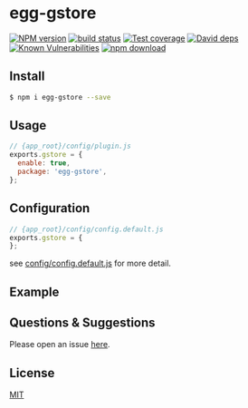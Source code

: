 # egg-gstore

[![NPM version][npm-image]][npm-url]
[![build status][travis-image]][travis-url]
[![Test coverage][codecov-image]][codecov-url]
[![David deps][david-image]][david-url]
[![Known Vulnerabilities][snyk-image]][snyk-url]
[![npm download][download-image]][download-url]

[npm-image]: https://img.shields.io/npm/v/egg-gstore.svg?style=flat-square
[npm-url]: https://npmjs.org/package/egg-gstore
[travis-image]: https://img.shields.io/travis/eggjs/egg-gstore.svg?style=flat-square
[travis-url]: https://travis-ci.org/eggjs/egg-gstore
[codecov-image]: https://img.shields.io/codecov/c/github/eggjs/egg-gstore.svg?style=flat-square
[codecov-url]: https://codecov.io/github/eggjs/egg-gstore?branch=master
[david-image]: https://img.shields.io/david/eggjs/egg-gstore.svg?style=flat-square
[david-url]: https://david-dm.org/eggjs/egg-gstore
[snyk-image]: https://snyk.io/test/npm/egg-gstore/badge.svg?style=flat-square
[snyk-url]: https://snyk.io/test/npm/egg-gstore
[download-image]: https://img.shields.io/npm/dm/egg-gstore.svg?style=flat-square
[download-url]: https://npmjs.org/package/egg-gstore

<!--
Description here.
-->

## Install

```bash
$ npm i egg-gstore --save
```

## Usage

```js
// {app_root}/config/plugin.js
exports.gstore = {
  enable: true,
  package: 'egg-gstore',
};
```

## Configuration

```js
// {app_root}/config/config.default.js
exports.gstore = {
};
```

see [config/config.default.js](config/config.default.js) for more detail.

## Example

<!-- example here -->

## Questions & Suggestions

Please open an issue [here](https://github.com/eggjs/egg/issues).

## License

[MIT](LICENSE)
